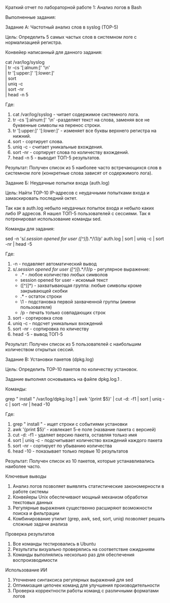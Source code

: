 Краткий отчет по лабораторной работе 1: Анализ логов в Bash

Выполненные задания:

Задание А: Частотный анализ слов в syslog (TOP-5)

Цель: Определить 5 самых частых слов в системном логе с нормализацией регистра.

Конвейер написанный для данного задания:

cat /var/log/syslog \
  | tr -cs '[:alnum:]' '\n' \
  | tr '[:upper:]' '[:lower:]' \
  | sort \
  | uniq -c \
  | sort -nr \
  | head -n 5
  
Где: 

1. cat /var/log/syslog - читает содержимое системного лога.
2. tr -cs '[:alnum:]' '\n' -разделяет текст на слова, заменяя все не буквенные символы на перенос строки.
3. tr '[:upper:]' '[:lower:]' - изменяет все буквы верхнего регистра на нижний.
4. sort - сортирует слова.
5. uniq -c - считает уникальные вхождения.
6. sort -nr - сортирует слова по количеству вхождений.
7. head -n 5 - выводит ТОП-5 результатов.

Результат: Получен список из 5 наиболее часто встречающихся слов в системном логе (конкретные слова зависят от содержимого лога).

Задание Б: Неудачные попытки входа (auth.log)

Цель: Найти TOP-10 IP-адресов с неудачными попытками входа и замаскировать последний октет.

Так как в auth.log небыло неудачных попыток входа и небыло каких либо IP адресов. Я нашел ТОП-5 пользователей с сессиями. Так я потренировал использование команды sed.

Команды для задания:

sed -n 's/.*session opened for user \([^)]*\).*/\1/p' auth.log | sort | uniq -c | sort -nr | head -5

Где: 

1. -n - подавляет автоматический вывод
2. s/.*session opened for user \([^)]*\).*/\1/p - регулярное выражение:
   - .* - любое количество любых символов
   - session opened for user - искомый текст
   - \([^)]*\) - захватывающая группа: любые символы кроме закрывающей скобки
   - .* - остаток строки
   - \1 - подстановка первой захваченной группы (имени пользователя)
   - /p - печать только совпадающих строк
3. sort - сортировка слов
4. uniq -c - подсчет уникальных вхождений
5. sort -nr - сортировка по кличеству
6. head -5 - вывод ТОП-5

Результат: Получен список из 5 пользователей с наибольшим количеством открытых сессий.

Задание В: Установки пакетов (dpkg.log)

Цель: Определить TOP-10 пакетов по количеству установок.

Задание выполнял основываясь на файле dpkg.log.1 .

Команды:

grep " install " /var/log/dpkg.log.1 | awk '{print $5}' | cut -d: -f1 | sort | uniq -c | sort -nr | head -10

Где: 
1. grep " install " - ищет строки с событиями установки
2. awk '{print $5}' - извлекает 5-е поле (название пакета с версией)
3. cut -d: -f1 - удаляет версию пакета, оставляя только имя
4. sort | uniq -c - подсчитывает количество вхождений каждого пакета
5. sort -nr - сортирует по убыванию количества
6. head -10 - показывает только первые 10 результатов

Результат: Получен список из 10 пакетов, которые устанавливались наиболее часто.

Ключевые выводы

1. Анализ логов позволяет выявлять статистические закономерности в работе системы
2. Конвейеры Unix обеспечивают мощный механизм обработки текстовых данных
3. Регулярные выражения существенно расширяют возможности поиска и фильтрации
4. Комбинирование утилит (grep, awk, sed, sort, uniq) позволяет решать сложные задачи анализа

Проверка результатов

1. Все команды тестировались в Ubuntu
2. Результаты визуально проверялись на соответствие ожиданиям
3. Команды выполнялись несколько раз для обеспечения воспроизводимости

Использование ИИ

1. Уточнение синтаксиса регулярных выражений для sed
2. Оптимизация цепочек команд для улучшения производительности
3. Проверка корректности работы команд с различными форматами логов

